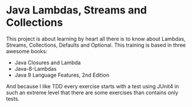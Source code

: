 # Java Lambdas, Streams and Collections

This project is about learning by heart all there is to know about Lambdas, Streams, Collections, Defaults and Optional. This training is based in three awesome books: 

- Java Closures and Lambda
- Java-8-Lambdas
- Java 9 Language Features, 2nd Edition

And because I like TDD every exercise starts with a test using JUnit4 in such an extreme level that there are some exercises than contains only tests.